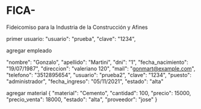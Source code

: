 # FICA-
Fideicomiso para la Industria de la Construcción y Afines

primer usuario:
"usuario": "prueba",
    "clave": "1234",


agregar empleado

"nombre": "Gonzalo",
    "apellido": "Martini",
    "dni": "1",
    "fecha_nacimiento": "19/07/1987",
    "direccion": "valeriano 120",
    "mail": "gonmart@example.com",
    "telefono": "3512895654",
    "usuario": "prueba2",
    "clave": "1234",
    "puesto": "administrador",
    "fecha_ingreso": "05/11/2021",
    "estado": "alta"

agregar material
{
    "material": "Cemento",
    "cantidad": 100,
    "precio": 15000,
    "precio_venta": 18000,
    "estado": "alta",
    "proveedor": "jose"
}